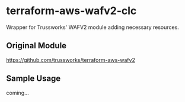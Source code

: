 # terraform-aws-wafv2-clc

Wrapper for Trussworks' WAFV2 module adding necessary resources.


## Original Module
https://github.com/trussworks/terraform-aws-wafv2


## Sample Usage
coming...
